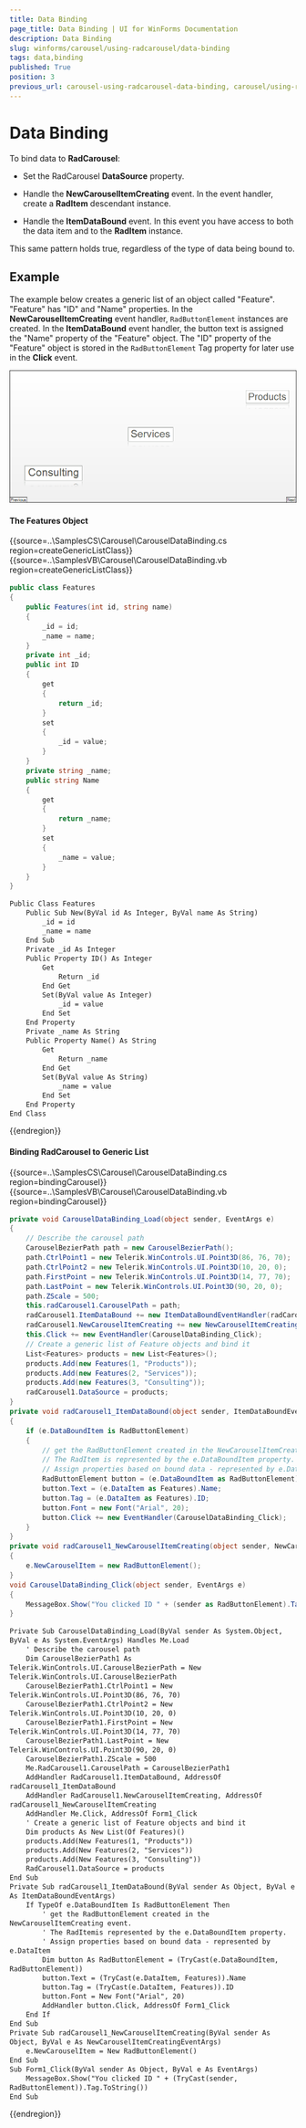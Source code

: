 ```yaml
---
title: Data Binding
page_title: Data Binding | UI for WinForms Documentation
description: Data Binding
slug: winforms/carousel/using-radcarousel/data-binding
tags: data,binding
published: True
position: 3
previous_url: carousel-using-radcarousel-data-binding, carousel/using-radcarousel/data-binding
---
```


# Data Binding

To bind data to __RadCarousel__:

* Set the RadCarousel __DataSource__ property.
          
* Handle the __NewCarouselItemCreating__ event. In the event handler, create a __RadItem__ descendant instance.
          
* Handle the __ItemDataBound__ event. In this event you have access to both the data item and to the __RadItem__ instance.
          
This same pattern holds true, regardless of the type of data being bound to.

## Example

The example below creates a generic list of an object called "Feature". "Feature" has "ID" and "Name" properties. In the __NewCarouselItemCreating__ event handler, `RadButtonElement` instances are created. In the __ItemDataBound__ event handler, the button text is assigned the "Name" property of the "Feature" object. The "ID" property of the "Feature" object is stored in the `RadButtonElement` Tag property for later use in the __Click__ event.

![carousel-using-radcorousel-carousel-data-binding 001](images/carousel-using-radcorousel-carousel-data-binding001.png)

#### The Features Object

{{source=..\SamplesCS\Carousel\CarouselDataBinding.cs region=createGenericListClass}} 
{{source=..\SamplesVB\Carousel\CarouselDataBinding.vb region=createGenericListClass}} 

````C#
public class Features
{
    public Features(int id, string name)
    {
        _id = id;
        _name = name;
    }
    private int _id;
    public int ID
    {
        get
        {
            return _id;
        }
        set
        {
            _id = value;
        }
    }
    private string _name;
    public string Name
    {
        get
        {
            return _name;
        }
        set
        {
            _name = value;
        }
    }
}

````
````VB.NET
Public Class Features
    Public Sub New(ByVal id As Integer, ByVal name As String)
        _id = id
        _name = name
    End Sub
    Private _id As Integer
    Public Property ID() As Integer
        Get
            Return _id
        End Get
        Set(ByVal value As Integer)
            _id = value
        End Set
    End Property
    Private _name As String
    Public Property Name() As String
        Get
            Return _name
        End Get
        Set(ByVal value As String)
            _name = value
        End Set
    End Property
End Class

````

{{endregion}} 


#### Binding RadCarousel to Generic List

{{source=..\SamplesCS\Carousel\CarouselDataBinding.cs region=bindingCarousel}} 
{{source=..\SamplesVB\Carousel\CarouselDataBinding.vb region=bindingCarousel}} 

````C#
private void CarouselDataBinding_Load(object sender, EventArgs e)
{
    // Describe the carousel path
    CarouselBezierPath path = new CarouselBezierPath();
    path.CtrlPoint1 = new Telerik.WinControls.UI.Point3D(86, 76, 70);
    path.CtrlPoint2 = new Telerik.WinControls.UI.Point3D(10, 20, 0);
    path.FirstPoint = new Telerik.WinControls.UI.Point3D(14, 77, 70);
    path.LastPoint = new Telerik.WinControls.UI.Point3D(90, 20, 0);
    path.ZScale = 500;
    this.radCarousel1.CarouselPath = path;
    radCarousel1.ItemDataBound += new ItemDataBoundEventHandler(radCarousel1_ItemDataBound);
    radCarousel1.NewCarouselItemCreating += new NewCarouselItemCreatingEventHandler(radCarousel1_NewCarouselItemCreating);
    this.Click += new EventHandler(CarouselDataBinding_Click);
    // Create a generic list of Feature objects and bind it
    List<Features> products = new List<Features>();
    products.Add(new Features(1, "Products"));
    products.Add(new Features(2, "Services"));
    products.Add(new Features(3, "Consulting"));
    radCarousel1.DataSource = products;
}
private void radCarousel1_ItemDataBound(object sender, ItemDataBoundEventArgs e)
{
    if (e.DataBoundItem is RadButtonElement)
    {
        // get the RadButtonElement created in the NewCarouselItemCreating event.
        // The RadItem is represented by the e.DataBoundItem property.
        // Assign properties based on bound data - represented by e.DataItem
        RadButtonElement button = (e.DataBoundItem as RadButtonElement);
        button.Text = (e.DataItem as Features).Name;
        button.Tag = (e.DataItem as Features).ID;
        button.Font = new Font("Arial", 20);
        button.Click += new EventHandler(CarouselDataBinding_Click);
    }
}
private void radCarousel1_NewCarouselItemCreating(object sender, NewCarouselItemCreatingEventArgs e)
{
    e.NewCarouselItem = new RadButtonElement();
}
void CarouselDataBinding_Click(object sender, EventArgs e)
{
    MessageBox.Show("You clicked ID " + (sender as RadButtonElement).Tag.ToString());
}

````
````VB.NET
Private Sub CarouselDataBinding_Load(ByVal sender As System.Object, ByVal e As System.EventArgs) Handles Me.Load
    ' Describe the carousel path
    Dim CarouselBezierPath1 As Telerik.WinControls.UI.CarouselBezierPath = New Telerik.WinControls.UI.CarouselBezierPath
    CarouselBezierPath1.CtrlPoint1 = New Telerik.WinControls.UI.Point3D(86, 76, 70)
    CarouselBezierPath1.CtrlPoint2 = New Telerik.WinControls.UI.Point3D(10, 20, 0)
    CarouselBezierPath1.FirstPoint = New Telerik.WinControls.UI.Point3D(14, 77, 70)
    CarouselBezierPath1.LastPoint = New Telerik.WinControls.UI.Point3D(90, 20, 0)
    CarouselBezierPath1.ZScale = 500
    Me.RadCarousel1.CarouselPath = CarouselBezierPath1
    AddHandler RadCarousel1.ItemDataBound, AddressOf radCarousel1_ItemDataBound
    AddHandler RadCarousel1.NewCarouselItemCreating, AddressOf radCarousel1_NewCarouselItemCreating
    AddHandler Me.Click, AddressOf Form1_Click
    ' Create a generic list of Feature objects and bind it
    Dim products As New List(Of Features)()
    products.Add(New Features(1, "Products"))
    products.Add(New Features(2, "Services"))
    products.Add(New Features(3, "Consulting"))
    RadCarousel1.DataSource = products
End Sub
Private Sub radCarousel1_ItemDataBound(ByVal sender As Object, ByVal e As ItemDataBoundEventArgs)
    If TypeOf e.DataBoundItem Is RadButtonElement Then
        ' get the RadButtonElement created in the NewCarouselItemCreating event.
        ' The RadItemis represented by the e.DataBoundItem property.
        ' Assign properties based on bound data - represented by e.DataItem
        Dim button As RadButtonElement = (TryCast(e.DataBoundItem, RadButtonElement))
        button.Text = (TryCast(e.DataItem, Features)).Name
        button.Tag = (TryCast(e.DataItem, Features)).ID
        button.Font = New Font("Arial", 20)
        AddHandler button.Click, AddressOf Form1_Click
    End If
End Sub
Private Sub radCarousel1_NewCarouselItemCreating(ByVal sender As Object, ByVal e As NewCarouselItemCreatingEventArgs)
    e.NewCarouselItem = New RadButtonElement()
End Sub
Sub Form1_Click(ByVal sender As Object, ByVal e As EventArgs)
    MessageBox.Show("You clicked ID " + (TryCast(sender, RadButtonElement)).Tag.ToString())
End Sub

````

{{endregion}} 



